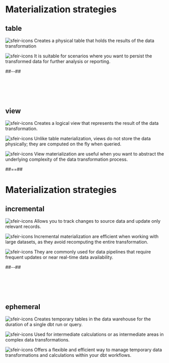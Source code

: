 <!-- .slide: class="two-column" -->
# Materialization strategies

## table 

![sfeir-icons](file-plus) Creates a physical table that holds the results of the data transformation

![sfeir-icons](database) It is suitable for scenarios where you want to persist the transformed data for further analysis or reporting.

##--##  
<!-- .slide: data-background="var(--black)" -->
# &nbsp;

## view

![sfeir-icons](file-plus) Creates a logical view that represents the result of the data transformation.

![sfeir-icons](cpu)  Unlike table materialization, views do not store the data physically; they are computed on the fly when queried.

![sfeir-icons](codesandbox) View materialization are useful when you want to abstract the underlying complexity of the data transformation process.

##==##
<!-- .slide: class="two-column" -->
# Materialization strategies

## incremental

![sfeir-icons](plus) Allows you to track changes to source data and update only relevant records.

![sfeir-icons](maximize) Incremental materialization are efficient when working with large datasets, as they avoid recomputing the entire transformation.

![sfeir-icons](watch) They are commonly used for data pipelines that require frequent updates or near real-time data availability.

##--##
<!-- .slide: data-background="var(--black)" -->
# &nbsp;
## ephemeral

![sfeir-icons](clock) Creates temporary tables in the data warehouse for the duration of a single dbt run or query.

![sfeir-icons](percent) Used for intermediate calculations or as intermediate areas in complex data transformations.

![sfeir-icons](repeat) Offers a flexible and efficient way to manage temporary data transformations and calculations within your dbt workflows.
